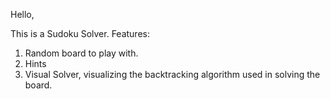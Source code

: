 Hello,

This is a Sudoku Solver.
Features:
1. Random board to play with.
2. Hints
3. Visual Solver, visualizing the backtracking algorithm used in solving the board.
